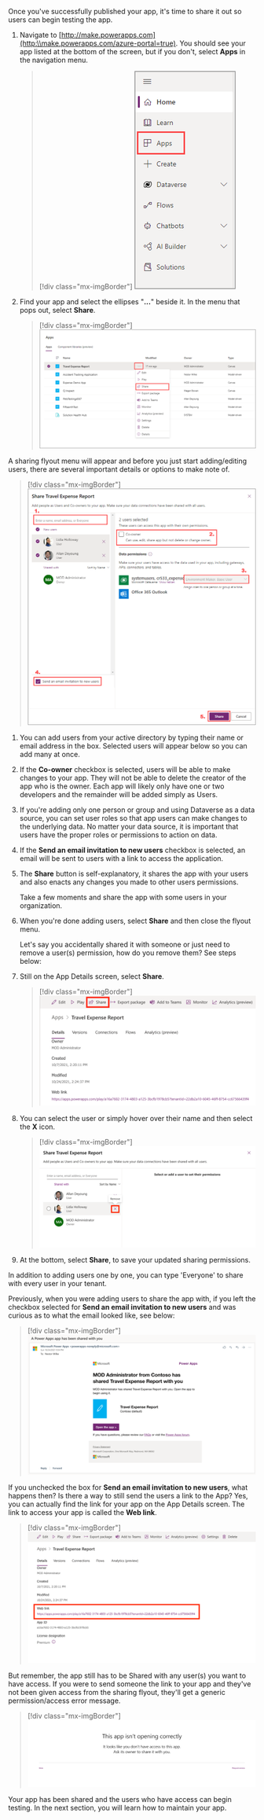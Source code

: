 Once you've successfully published your app, it's time to share it out so users can begin testing the app.

1. Navigate to [http://make.powerapps.com](http:\\make.powerapps.com/azure-portal=true). You should see your app listed at the bottom of the screen, but if you don't, select **Apps** in the navigation menu.

    > [!div class="mx-imgBorder"]
    > [![Screenshot of the Power Apps left navigation menu with the Apps option highlighted.](../media/apps-menu-option.png)](../media/apps-menu-option.png#lightbox)

1. Find your app and select the ellipses "**...**" beside it. In the menu that pops out, select **Share**.

    > [!div class="mx-imgBorder"]
    > [![Screenshot of the Apps menu with The Travel Expenses report selected and the ellipses and share options highlighted.](../media/share-app.png)](../media/share-app.png#lightbox)

A sharing flyout menu will appear and before you just start adding/editing users, there are several important details or options to make note of.

> [!div class="mx-imgBorder"]
> [![Screenshot of Expense Report with options to Enter a name, select a Co-owner, data permissions, send invitation and share.](../media/share-travel-report.png)](../media/share-travel-report.png#lightbox)

1. You can add users from your active directory by typing their name or email address in the box. Selected users will appear below so you can add many at once.

1. If the **Co-owner** checkbox is selected, users will be able to make changes to your app. They will not be able to delete the creator of the app who is the owner. Each app will likely only have one or two developers and the remainder will be added simply as Users.

1. If you're adding only one person or group and using Dataverse as a data source, you can set user roles so that app users can make changes to the underlying data. No matter your data source, it is important that users have the proper roles or permissions to action on data.

1. If the **Send an email invitation to new users** checkbox is selected, an email will be sent to users with a link to access the application.

1. The **Share** button is self-explanatory, it shares the app with your users and also enacts any changes you made to other users permissions.

    Take a few moments and share the app with some users in your organization.

1. When you're done adding users, select **Share** and then close the flyout menu.

    Let's say you accidentally shared it with someone or just need to remove a user(s) permission, how do you remove them? See steps below:

1. Still on the App Details screen, select **Share**.

    > [!div class="mx-imgBorder"]
    > [![Screenshot of the App Details screen with the Share option highlighted in the top navigation bar.](../media/details-share.png)](../media/details-share.png#lightbox)

1. You can select the user or simply hover over their name and then select the **X** icon.

    > [!div class="mx-imgBorder"]
    > [![Screenshot of sample user Lidia Holloway selected and option to remove highlighted.](../media/user-select.png)](../media/user-select.png#lightbox)

1. At the bottom, select **Share**, to save your updated sharing permissions.

In addition to adding users one by one, you can type 'Everyone' to share with every user in your tenant.

Previously, when you were adding users to share the app with, if you left the checkbox selected for **Send an email invitation to new users** and was curious as to what the email looked like, see below:

> [!div class="mx-imgBorder"]
> [![Screenshot of a sample email invitation to view the Travel Expense Report.](../media/invitation-email.png)](../media/invitation-email.png#lightbox)

If you unchecked the box for **Send an email invitation to new users**, what happens then? Is there a way to still send the users a link to the App? Yes, you can actually find the link for your app on the App Details screen. The link to access your app is called the **Web link**.

> [!div class="mx-imgBorder"]
> [![Screenshot of the App Details tab with the Web Link highlighted.](../media/web-link.png)](../media/web-link.png#lightbox)

But remember, the app still has to be Shared with any user(s) you want to have access. If you were to send someone the link to your app and they've not been given access from the sharing flyout, they'll get a generic permission/access error message.

> [!div class="mx-imgBorder"]
> [![Screenshot of message This app isn't opening correctly. It looks like you don't have access to this app. Ask its owner to share it with you.](../media/error-message.png)](../media/error-message.png#lightbox)

Your app has been shared and the users who have access can begin testing. In the next section, you will learn how to maintain your app.
